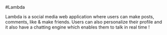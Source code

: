 #Lambda

Lambda is a social media web application where users can make posts, comments, like & make friends. Users can also personalize their profile and 
it also have a chatting engine which enables them to talk in real time !
